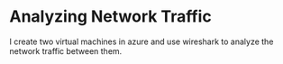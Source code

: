 # Analyzing Network Traffic
I create two virtual machines in azure and use wireshark to analyze the network traffic between them.
